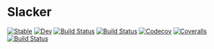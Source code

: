 # Slacker

[![Stable](https://img.shields.io/badge/docs-stable-blue.svg)](https://sumidu.github.io/Slacker.jl/stable)
[![Dev](https://img.shields.io/badge/docs-dev-blue.svg)](https://sumidu.github.io/Slacker.jl/dev)
[![Build Status](https://travis-ci.com/sumidu/Slacker.jl.svg?branch=master)](https://travis-ci.com/sumidu/Slacker.jl)
[![Build Status](https://ci.appveyor.com/api/projects/status/github/sumidu/Slacker.jl?svg=true)](https://ci.appveyor.com/project/sumidu/Slacker-jl)
[![Codecov](https://codecov.io/gh/sumidu/Slacker.jl/branch/master/graph/badge.svg)](https://codecov.io/gh/sumidu/Slacker.jl)
[![Coveralls](https://coveralls.io/repos/github/sumidu/Slacker.jl/badge.svg?branch=master)](https://coveralls.io/github/sumidu/Slacker.jl?branch=master)
[![Build Status](https://api.cirrus-ci.com/github/sumidu/Slacker.jl.svg)](https://cirrus-ci.com/github/sumidu/Slacker.jl)
